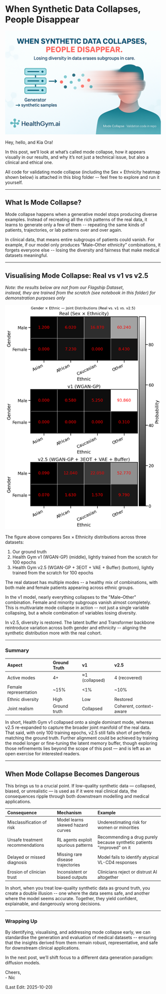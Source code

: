 # When Synthetic Data Collapses, People Disappear

<img src="Supporting_Images/ZFig048_ModeCollapseTitle.png" width="600"/>

Hey, hello, and Kia Ora!

In this post, we’ll look at what’s called mode collapse, how it appears visually in our results, and why it’s not just a technical issue, but also a clinical and ethical one.

All code for validating mode collapse (including the Sex × Ethnicity heatmap shown below) is attached in this blog folder -- feel free to explore and run it yourself.

---

## What Is Mode Collapse?

Mode collapse happens when a generative model stops producing diverse examples.
Instead of recreating all the rich patterns of the real data, it learns to generate only a few of them -- repeating the same kinds of patients, trajectories, or lab patterns over and over again.

In clinical data, that means entire subgroups of patients could vanish.
For example, if our model only produces “Male–Other ethnicity” combinations, it forgets everyone else -- losing the diversity and fairness that make medical datasets meaningful.

---

## Visualising Mode Collapse: Real vs v1 vs v2.5

*Note: the results below are not from our Flagship Dataset*,</br>
*instead, they are trained from the scratch (see notebook in this folder)* 
*for demonstration purposes only*

<img src="Supporting_Images/ZFig049_ModeCollapseComparison.png" width="600"/>

The figure above compares Sex × Ethnicity distributions across three datasets:

1. Our ground truth
2. Health Gym v1 (WGAN-GP) (middle), lightly trained from the scratch for 100 epochs
3. Health Gym v2.5 (WGAN-GP + 3EOT + VAE + Buffer) (bottom), lightly trained from the scratch for 100 epochs

The real dataset has multiple modes -- a healthy mix of combinations, with both male and female patients appearing across ethnic groups.

In the v1 model, nearly everything collapses to the "Male–Other" combination.
Female and minority subgroups vanish almost completely.
This is multivariate mode collapse in action -- not just a single variable collapsing, but a whole combination of variables losing diversity.

In v2.5, diversity is restored.
The latent buffer and Transformer backbone reintroduce variation across both gender and ethnicity -- aligning the synthetic distribution more with the real cohort.

---

### Summary

| Aspect                | Ground Truth         | v1             | v2.5                    |
| :-------------------- | :----------- | :------------- | :---------------------- |
| Active modes          | 4+           | ≈1 (collapsed) | 4 (recovered)           |
| Female representation | ~15%         | <1%            | ~10%                    |
| Ethnic diversity      | High         | Low            | Restored                |
| Joint realism         | Ground truth | Collapsed      | Coherent, context-aware |

In short, Health Gym v1 collapsed onto a single dominant mode, whereas v2.5 re-expanded to capture the broader joint manifold of the real data.
That said, with only 100 training epochs, v2.5 still falls short of perfectly matching the ground truth. Further alignment could be achieved by training the model longer or fine-tuning the latent memory buffer, though exploring those refinements lies beyond the scope of this post — and is left as an open exercise for interested readers.

---

## When Mode Collapse Becomes Dangerous

This brings us to a crucial point.
If low-quality synthetic data — collapsed, biased, or unrealistic — is used as if it were real clinical data, the consequences ripple through both downstream modelling and medical applications.

| Consequence                          | Mechanism                           | Example                                                                |
| :----------------------------------- | :---------------------------------- | :--------------------------------------------------------------------- |
| Misclassification of risk        | Model learns skewed hazard curves   | Underestimating risk for women or minorities                           |
| Unsafe treatment recommendations | RL agents exploit spurious patterns | Recommending a drug purely because synthetic patients "improved" on it |
| Delayed or missed diagnosis      | Missing rare disease trajectories   | Model fails to identify atypical VL-CD4 responses                      |
| Erosion of clinician trust       | Inconsistent or biased outputs      | Clinicians reject or distrust AI altogether                            |

In short, when you treat low-quality synthetic data as ground truth, you create a double illusion -- one where the data seems safe, and another where the model seems accurate.
Together, they yield confident, explainable, and dangerously wrong decisions.

---

### Wrapping Up

By identifying, visualising, and addressing mode collapse early, we can standardise the generation and evaluation of medical datasets -- ensuring that the insights derived from them remain robust, representative, and safe for downstream clinical applications.

In the next post, we’ll shift focus to a different data generation paradigm: diffusion models.

Cheers,</br>
\- Nic

(Last Edit: 2025-10-20)
